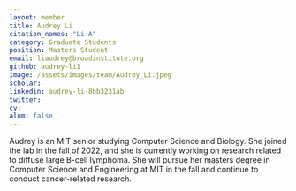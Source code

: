 ```yaml
---
layout: member
title: Audrey Li
citation_names: "Li A"
category: Graduate Students
position: Masters Student
email: liaudrey@broadinstitute.org
github: audrey-li1
image: /assets/images/team/Audrey_Li.jpeg
scholar:
linkedin: audrey-li-8bb3231ab
twitter:
cv:
alum: false
---
```


Audrey is an MIT senior studying Computer Science and Biology. She joined the lab in the fall of 2022, and she is currently working on research related to diffuse large B-cell lymphoma. She will pursue her masters degree in Computer Science and Engineering at MIT in the fall and continue to conduct cancer-related research.
